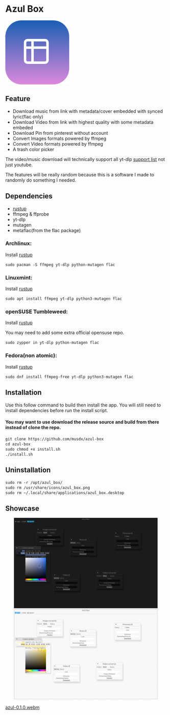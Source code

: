 # Azul Box
<img src="./assets/logo.png" width="200"></img>

## Feature

- Download music from link with metadata/cover embedded with synced lyric(flac only)
- Download Video from link with highest quality with some metadata embeded
- Download Pin from pinterest without account
- Convert Images formats powered by ffmpeg
- Convert Video formats powered by ffmpeg
- A trash color picker

The video/music download will technically support all yt-dlp [support list](https://github.com/yt-dlp/yt-dlp/blob/master/supportedsites.md) not just youtube.

The features will be really random because this is a software I made to randomly do something I needed.

## Dependencies

- [rustup](https://rustup.rs/)
- ffmpeg & ffprobe
- yt-dlp
- mutagen
- metaflac(from the flac package)

### Archlinux:

Install [rustup](https://rustup.rs/)

```
sudo pacman -S ffmpeg yt-dlp python-mutagen flac
```

### Linuxmint:

Install [rustup](https://rustup.rs/)

```
sudo apt install ffmpeg yt-dlp python3-mutagen flac
```

### openSUSE Tumbleweed:

Install [rustup](https://rustup.rs/)

You may need to add some extra official opensuse repo.

```
sudo zypper in yt-dlp python-mutagen flac
```

### Fedora(non atomic):

Install [rustup](https://rustup.rs/)

```
sudo dnf install ffmpeg-free yt-dlp python3-mutagen flac
```

## Installation

Use this follow command to build then install the app. You will still need to install dependencies before run the install script.

#### You may want to use download the release source and build from there instead of clone the repo.
```
git clone https://github.com/musdx/azul-box
cd azul-box
sudo chmod +x install.sh
./install.sh
```

## Uninstallation

```
sudo rm -r /opt/azul_box/
sudo rm /usr/share/icons/azul_box.png
sudo rm ~/.local/share/applications/azul_box.desktop
```

## Showcase

<div align="center">
<img src="./assets/pic1.png" width="450"></img>
<img src="./assets/pic2.png" width="450"></img>
</div>

[azul-0.1.0.webm](https://github.com/user-attachments/assets/aa9c66fa-2fcf-4e7f-a454-e2b73fdf8f19)
